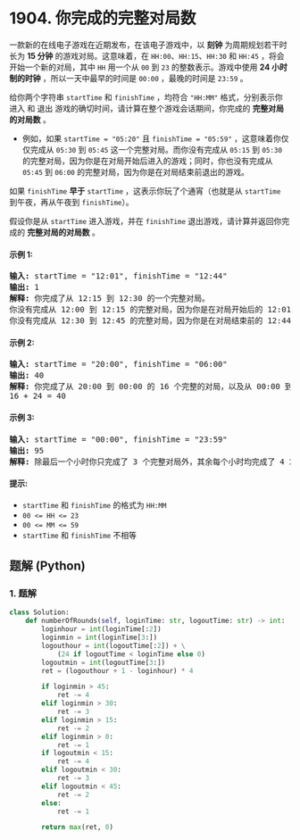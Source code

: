 # 1904. 你完成的完整对局数
一款新的在线电子游戏在近期发布，在该电子游戏中，以 **刻钟** 为周期规划若干时长为 **15 分钟** 的游戏对局。这意味着，在 `HH:00`、`HH:15`、`HH:30` 和 `HH:45` ，将会开始一个新的对局，其中 `HH` 用一个从 `00` 到 `23` 的整数表示。游戏中使用 **24 小时制的时钟** ，所以一天中最早的时间是 `00:00` ，最晚的时间是 `23:59` 。

给你两个字符串 `startTime` 和 `finishTime` ，均符合 `"HH:MM"` 格式，分别表示你 进入 和 退出 游戏的确切时间，请计算在整个游戏会话期间，你完成的 **完整对局的对局数** 。

* 例如，如果 `startTime = "05:20"` 且 `finishTime = "05:59"` ，这意味着你仅仅完成从 `05:30` 到 `05:45` 这一个完整对局。而你没有完成从 `05:15` 到 `05:30` 的完整对局，因为你是在对局开始后进入的游戏；同时，你也没有完成从 `05:45` 到 `06:00` 的完整对局，因为你是在对局结束前退出的游戏。

如果 `finishTime` **早于** `startTime` ，这表示你玩了个通宵（也就是从 `startTime` 到午夜，再从午夜到 `finishTime`）。

假设你是从 `startTime` 进入游戏，并在 `finishTime` 退出游戏，请计算并返回你完成的 **完整对局的对局数** 。

#### 示例 1:
<pre>
<strong>输入:</strong> startTime = "12:01", finishTime = "12:44"
<strong>输出:</strong> 1
<strong>解释:</strong> 你完成了从 12:15 到 12:30 的一个完整对局。
你没有完成从 12:00 到 12:15 的完整对局，因为你是在对局开始后的 12:01 进入的游戏。
你没有完成从 12:30 到 12:45 的完整对局，因为你是在对局结束前的 12:44 退出的游戏。
</pre>

#### 示例 2:
<pre>
<strong>输入:</strong> startTime = "20:00", finishTime = "06:00"
<strong>输出:</strong> 40
<strong>解释:</strong> 你完成了从 20:00 到 00:00 的 16 个完整的对局，以及从 00:00 到 06:00 的 24 个完整的对局。
16 + 24 = 40
</pre>

#### 示例 3:
<pre>
<strong>输入:</strong> startTime = "00:00", finishTime = "23:59"
<strong>输出:</strong> 95
<strong>解释:</strong> 除最后一个小时你只完成了 3 个完整对局外，其余每个小时均完成了 4 场完整对局。
</pre>

#### 提示:
* `startTime` 和 `finishTime` 的格式为 `HH:MM`
* `00 <= HH <= 23`
* `00 <= MM <= 59`
* `startTime` 和 `finishTime` 不相等

## 题解 (Python)

### 1. 题解
```Python
class Solution:
    def numberOfRounds(self, loginTime: str, logoutTime: str) -> int:
        loginhour = int(loginTime[:2])
        loginmin = int(loginTime[3:])
        logouthour = int(logoutTime[:2]) + \
            (24 if logoutTime < loginTime else 0)
        logoutmin = int(logoutTime[3:])
        ret = (logouthour + 1 - loginhour) * 4

        if loginmin > 45:
            ret -= 4
        elif loginmin > 30:
            ret -= 3
        elif loginmin > 15:
            ret -= 2
        elif loginmin > 0:
            ret -= 1
        if logoutmin < 15:
            ret -= 4
        elif logoutmin < 30:
            ret -= 3
        elif logoutmin < 45:
            ret -= 2
        else:
            ret -= 1

        return max(ret, 0)
```
